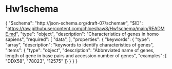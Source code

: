 # Hw1schema
{
  "$schema": "http://json-schema.org/draft-07/schema#",
  "$ID": "https://raw.githubusercontent.com/chloeshaw8/Hw1schema/main/README.md",
  "type": "object",
  "description": "Characteristics of genes in homo sapiens",
  "required": [
    "data",
   ],
  "properties": {
    "keywords": {
      "type": "array",
      "description": "keywords to identify characteristics of genes",
      "items": {
        "type": "object",
        "description": "Abbreviated name of genes, length of gene in base pairs and accession number of genes",
        "examples": [
          "DDX58",
          "78023",
          "12575"
         ]}
        }
       }
}
